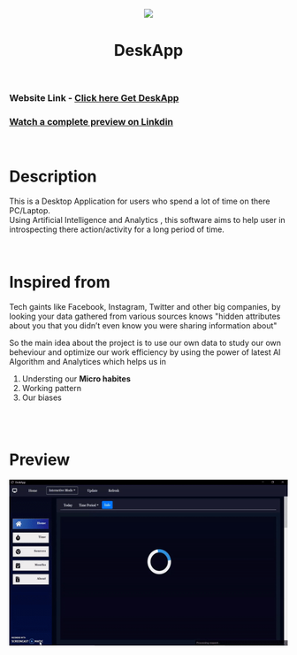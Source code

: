 

<div align="center">

<a href="https://getdeskapp.herokuapp.com/"><img src="Images/desk.ico" style="height:30px">

</a>

<h1> <strong>  DeskApp</strong></h1>

</div>
&nbsp;
&nbsp;

### Website Link - [Click here ](https://getdeskapp.herokuapp.com/) [Get DeskApp](https://getdeskapp.herokuapp.com/)


### [Watch a complete preview on Linkdin](https://www.linkedin.com/posts/sudhanshu-pandey-847448193_artificialintelliegence-nlp-desktops-activity-6795211619392598017-eXb8) 

<br>

# Description

This is a Desktop Application for users who spend a lot of time on there PC/Laptop.<br>
Using Artificial Intelligence and Analytics , this software aims to help user in introspecting there action/activity for a long period of time.

<br>

# Inspired from
Tech gaints like Facebook, Instagram, Twitter and other big companies, by looking your data gathered from various sources knows "hidden attributes about you that you didn’t even know you were sharing information about"
<br>

So the main idea about the project is to use our own data to study our own beheviour and optimize our work efficiency by using the power of latest AI Algorithm and Analytices which helps us in

1. Understing our <strong>Micro habites</strong>
2. Working pattern
3. Our biases

<br>

<br>



# Preview

<div align="center">



<a href="https://getdeskapp.herokuapp.com/"><img src="Images/GIF.gif" style="height:300px">

</div>


